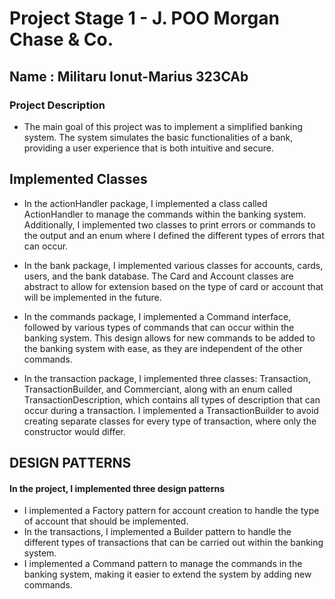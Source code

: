 # Project Stage 1 - J. POO Morgan Chase & Co.
## Name : Militaru Ionut-Marius 323CAb

### Project Description
* The main goal of this project was to implement a simplified banking system. 
The system simulates the basic functionalities of a bank, 
providing a user experience that is both intuitive and secure.


## Implemented Classes
* In the actionHandler package, I implemented a class called ActionHandler 
to manage the commands within the banking system. Additionally, I implemented two classes 
to print errors or commands to the output and an enum where I defined the different types 
of errors that can occur.

* In the bank package, I implemented various classes for accounts, cards, users, and the bank database. 
The Card and Account classes are abstract to allow for extension based on the type of card or account 
that will be implemented in the future.

* In the commands package, I implemented a Command interface, followed by various types of commands 
that can occur within the banking system. This design allows for new commands to be added to the banking 
system with ease, as they are independent of the other commands.

* In the transaction package, I implemented three classes: Transaction, TransactionBuilder, and Commerciant, 
along with an enum called TransactionDescription, which contains all types of description that can occur during a 
transaction. I implemented a TransactionBuilder to avoid creating separate classes for every type of 
transaction, where only the constructor would differ.

## DESIGN PATTERNS
#### In the project, I implemented three design patterns
* I implemented a Factory pattern for account creation to handle the type of account that should be implemented.
* In the transactions, I implemented a Builder pattern to handle the different types of transactions 
that can be carried out within the banking system.
* I implemented a Command pattern to manage the commands in the banking system, making it 
easier to extend the system by adding new commands.